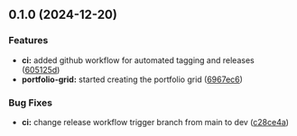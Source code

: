 ## 0.1.0 (2024-12-20)


### Features

* **ci:** added github workflow for automated tagging and releases ([605125d](https://github.com/sivuyilemene/portfolio-website/commit/605125d8f757d20111afc9c66606791c0dcbfc28))
* **portfolio-grid:** started creating the portfolio grid ([6967ec6](https://github.com/sivuyilemene/portfolio-website/commit/6967ec6a325a69b6dea06e3498ff685750543bfe))


### Bug Fixes

* **ci:** change release workflow trigger branch from main to dev ([c28ce4a](https://github.com/sivuyilemene/portfolio-website/commit/c28ce4ad1fc933b6930eb9638b3b9a1cbc0ffc7f))

